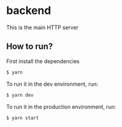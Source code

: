 # backend

This is the main HTTP server

## How to run?

First install the dependencies

```sh
$ yarn
```

To run it in the dev environment, run:

```sh
$ yarn dev
```

To run it in the production environment, run:

```sh
$ yarn start
```
